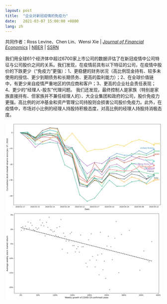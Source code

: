 ```yaml
---
layout: post
title:  "企业对新冠疫情的免疫力"
date:   2021-03-07 15:00:00 +0800
lang: zh
---
```

共同作者：Ross Levine、Chen Lin、Wensi Xie \| <a class='icon-ext-link' href='https://doi.org/10.1016/j.jfineco.2021.03.005' target="_blank"><i>Journal of Financial Economics</i></a> \| <a class='icon-ext-link' href='https://www.nber.org/papers/w27055' target="_blank">NBER</a> \| <a class='icon-ext-link' href='https://papers.ssrn.com/sol3/papers.cfm?abstract_id=3578585' target="_blank">SSRN</a><br/><br/>我们用全球61个经济体中超过6700家上市公司的数据评估了在新冠疫情中公司特征与公司股价之间的关系。我们发现，在疫情前具有以下特征的公司，在疫情中股价的下跌更少（“免疫力”更强）：1、更稳健的财务状况（高比例现金持有、较多未使用的授信、更少到期债务和长期债务、更高的盈利能力）；2、在全球价值链中，有更少来自疫情严重地区的供应商和客户；3、更高的企业社会责任表现；4、更少的“经理人-股东”代理问题。 我们还发现，最终控制人是家族（特别是家族直接持有、但家族并不兼任经理人的）、大企业集团和政府的公司，股价免疫力更强。高比例的对冲基金和资产管理公司持股则会损害公司股价免疫力。此外，在疫情中，市场对小比例的经理人持股持积极态度，对高比例的经理人持股持消极态度。<br/><br/><img src="/assets/img_post/COVID1_Figure3.svg" style="width: 60vw" class="center"/><br/><img src="/assets/img_post/COVID1_Figure4.svg" style="width: 60vw" class="center"/>